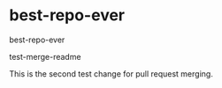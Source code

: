 # best-repo-ever
best-repo-ever

test-merge-readme

This is the second test change for pull request merging.

